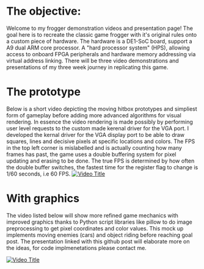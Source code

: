# The objective:
Welcome to my frogger demonstration videos and presentation page! The goal here is to recreate the classic game frogger with it's original rules onto a custom piece of hardware. The hardware is a DE1-SoC board, support a A9 dual ARM core processor. A "hard processor system" (HPS), allowing access to onboard FPGA peripherals and hardware memory addressing via virtual address linking. There will be three video demonstrations and presentations of my three week journey in replicating this game.

# The prototype 
Below is a short video depicting the moving hitbox prototypes and simpliest form of gameplay before adding more advanced algorithms for visual rendering. In essence the video rendering is made possibly by performing user level requests to the custom made kerenal driver for the VGA port. I developed the kernal driver for the VGA display port to be able to draw squares, lines and decisive pixels at specific locations and colors. The FPS in the top left corner is mislabelled and is actually counting how many frames has past, the game uses a double buffering system for pixel updating and erasing to be done. The true FPS is determined by how often the double buffer switches, the fastest time for the register flag to change is 1/60 seconds, i.e 60 FPS.
[![Video Title](https://img.youtube.com/vi/uN19iK474-Y/0.jpg)](https://www.youtube.com/shorts/uN19iK474-Y)


# With graphics
The video listed below will show more refined game mechanics with improved graphics thanks to Python script libraries like pillow to do image preprocessing to get pixel coordinates and color values. This mock up implements moving enemies (cars) and object riding before reaching goal post. The presentation linked with this github post will elaborate more on the ideas, for code implmenetations please contact me.

<!-- [![Video Title](https://img.youtube.com/vi/9m5iKHtU3EM-Y/0.jpg)](https://www.youtube.com/watch?v=9m5iKHtU3EM) -->
[![Video Title](https://img.youtube.com/vi/9m5iKHtU3EM/0.jpg)](https://www.youtube.com/watch?v=9m5iKHtU3EM)
